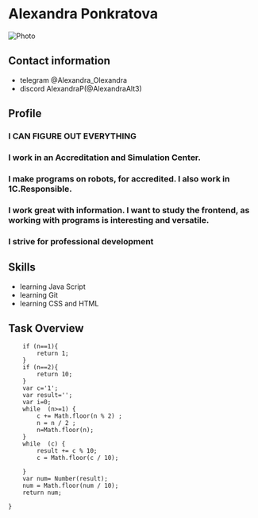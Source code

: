 # Alexandra Ponkratova

![Photo]()

## Сontact information
* telegram @Alexandra_Olexandra 
* discord AlexandraP(@AlexandraAlt3)

## Profile 
### I CAN FIGURE OUT EVERYTHING

### I work in an Accreditation and Simulation Center.
### I make programs on robots, for accredited. I also work in 1C.**Responsible**.

### I work great with information. I want to study the frontend, as working with programs is interesting and versatile.

### **I strive for professional development**

## Skills 
* learning Java Script 
* learning Git
* learning CSS and HTML

## Task Overview
```function toBinary(n){
    if (n==1){
        return 1;
    }
    if (n==2){
        return 10;
    }
    var c='1';
    var result='';
    var i=0;
    while  (n>=1) {
        c += Math.floor(n % 2) ; 
        n = n / 2 ;
        n=Math.floor(n);
    }
    while  (c) {
        result += c % 10;
        c = Math.floor(c / 10);
        
    }
    var num= Number(result);
    num = Math.floor(num / 10);
    return num;

}
```
